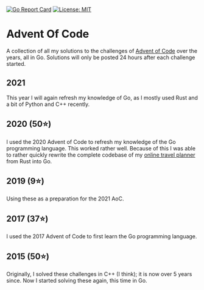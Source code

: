 [![Go Report Card](https://goreportcard.com/badge/github.com/qkniep/advent-of-code)](https://goreportcard.com/report/github.com/qkniep/advent-of-code)
[![License: MIT](https://img.shields.io/github/license/qkniep/advent-of-code)](LICENSE)

# Advent Of Code

A collection of all my solutions to the challenges of [Advent of Code](https://adventofcode.com) over the years, all in Go.
Solutions will only be posted 24 hours after each challenge started.

## 2021
This year I will again refresh my knowledge of Go, as I mostly used Rust and a bit of Python and C++ recently.

## 2020 (50⭐)
I used the 2020 Advent of Code to refresh my knowledge of the Go programming language.
This worked rather well.
Because of this I was able to rather quickly rewrite the complete codebase of my [online travel planner](http://travelbetter.app) from Rust into Go.

## 2019 (9⭐)
Using these as a preparation for the 2021 AoC.

## 2017 (37⭐)
I used the 2017 Advent of Code to first learn the Go programming language.

## 2015 (50⭐)
Originally, I solved these challenges in C++ (I think); it is now over 5 years since.
Now I started solving these again, this time in Go.
